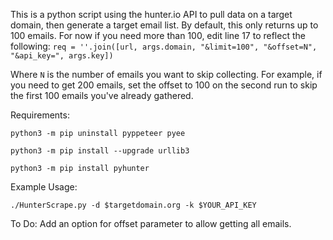 This is a python script using the hunter.io API to pull data on a target domain, then generate a target email list. By default, this only returns up to 100 emails.
For now if you need more than 100, edit line 17 to reflect the following:
`req = ''.join([url, args.domain, "&limit=100", "&offset=N", "&api_key=", args.key])`

Where `N` is the number of emails you want to skip collecting. For example, if you need to get 200 emails, set the offset to 100 on the second run to skip the first 100 emails you've already gathered.



Requirements: 

`python3 -m pip uninstall pyppeteer pyee`

`python3 -m pip install --upgrade urllib3`

`python3 -m pip install pyhunter`


Example Usage:

`./HunterScrape.py -d $targetdomain.org -k $YOUR_API_KEY`


To Do: Add an option for offset parameter to allow getting all emails.
